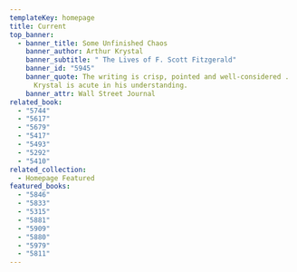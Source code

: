 ```yaml
---
templateKey: homepage
title: Current
top_banner:
  - banner_title: Some Unfinished Chaos
    banner_author: Arthur Krystal
    banner_subtitle: " The Lives of F. Scott Fitzgerald"
    banner_id: "5945"
    banner_quote: The writing is crisp, pointed and well-considered . . . Mr.
      Krystal is acute in his understanding.
    banner_attr: Wall Street Journal
related_book:
  - "5744"
  - "5617"
  - "5679"
  - "5417"
  - "5493"
  - "5292"
  - "5410"
related_collection:
  - Homepage Featured
featured_books:
  - "5846"
  - "5833"
  - "5315"
  - "5881"
  - "5909"
  - "5880"
  - "5979"
  - "5811"
---
```

